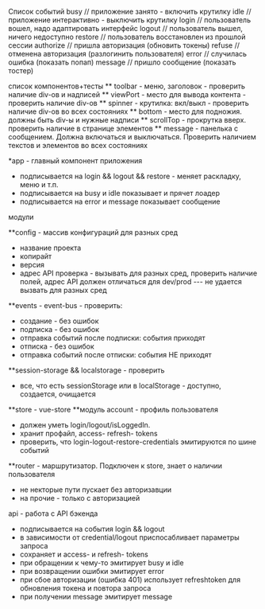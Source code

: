 Список событий
busy // приложение занято - включить крутилку
idle // приложение интерактивно - выключить крутилку
login  // пользователь вошел, надо адаптировать интерфейс
logout // пользователь вышел, ничего недоступно
restore // пользователь восстановлен из прошлой сессии
authorize // пришла авторизация (обновить токены)
refuse // отменена авторизация (разлогинить пользователя)
error // случилась ошибка (показать попап)
message // пришло сообщение (показать тостер)

список компонентов+тесты
** toolbar - меню, заголовок - проверить наличие div-ов и надписей
** viewPort - место для вывода контента - проверить наличие div-ов
** spinner - крутилка: вкл/выкл - проверить наличие div-ов во всех состояниях
** bottom - место для подножия. должны быть div-ы и нужные надписи
** scrollTop - прокрутка вверх. проверить наличие в странице элементов
** message - панелька с сообщением. Должна включаться и выключаться. Проверить наличием текстов и элементов во всех состояниях


*app - главный компонент приложения
  - подписывается на login && logout && restore - меняет раскладку, меню и т.п.
  - подписывается на busy и idle показывает и прячет лоадер
  - подписывается на error и message показывает сообщение

модули

**config - массив конфигураций для разных сред
 - название проекта
 - копирайт
 - версия
 - адрес API
 проверка - вызывать для разных сред, проверить наличие полей,
 адрес API должен отличаться для dev/prod
 --- не удается вызвать для разных сред

**events - event-bus - проверить:
 - создание - без ошибок
 - подписка - без ошибок
 - отправка событий после подписки: события приходят
 - отписка - без ошибок
 - отправка событий после отписки: события НЕ приходят

**session-storage && localstorage - проверить
 - все, что есть sessionStorage или в localStorage - доступно, создается, очищается

**store - vue-store
**модуль account - профиль пользователя
  - должен уметь login/logout/isLoggedIn.
  - хранит профайл, access- refresh- tokens
  - проверить, что login-logout-restore-credentials эмитируются по шине событий

**router - маршрутизатор. Подключен к store, знает о наличии пользователя
  - не некторые пути пускает без авторизавции
  - на прочие - только с авторизацией

api - работа с API бэкенда
  - подписывается на события login && logout
  - в зависимости от credential/logout приспосабливает параметры запроса
  - сохраняет и access- и refresh- tokens
  - при обращении к чему-то эмитирует busy и idle
  - при возвращении ошибки эмитирует error
  - при сбое авторизации (ошибка 401) использует refreshtoken для обновления токена и повтора запроса
  - при получении message эмитирует message



